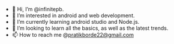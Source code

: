 - 👋 Hi, I’m @infinitepb.
- 👀 I’m interested in android and web development.
- 🌱 I’m currently learning android studio and Node.js.
- 💞️ I’m looking to learn all the basics, as well as the latest trends.
- 📫 How to reach me @pratikborde22@gmail.com

<!---
infinitepb/infinitepb is a ✨ special ✨ repository because its `README.md` (this file) appears on your GitHub profile.
You can click the Preview link to take a look at your changes.
--->
